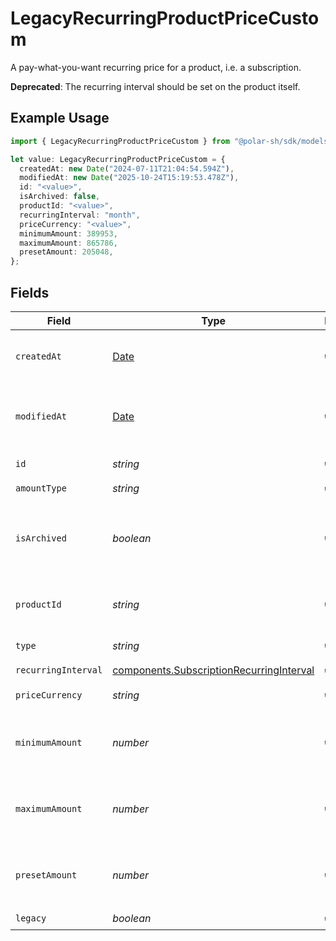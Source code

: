 # LegacyRecurringProductPriceCustom

A pay-what-you-want recurring price for a product, i.e. a subscription.

**Deprecated**: The recurring interval should be set on the product itself.

## Example Usage

```typescript
import { LegacyRecurringProductPriceCustom } from "@polar-sh/sdk/models/components/legacyrecurringproductpricecustom.js";

let value: LegacyRecurringProductPriceCustom = {
  createdAt: new Date("2024-07-11T21:04:54.594Z"),
  modifiedAt: new Date("2025-10-24T15:19:53.478Z"),
  id: "<value>",
  isArchived: false,
  productId: "<value>",
  recurringInterval: "month",
  priceCurrency: "<value>",
  minimumAmount: 389953,
  maximumAmount: 865786,
  presetAmount: 205048,
};
```

## Fields

| Field                                                                                                | Type                                                                                                 | Required                                                                                             | Description                                                                                          |
| ---------------------------------------------------------------------------------------------------- | ---------------------------------------------------------------------------------------------------- | ---------------------------------------------------------------------------------------------------- | ---------------------------------------------------------------------------------------------------- |
| `createdAt`                                                                                          | [Date](https://developer.mozilla.org/en-US/docs/Web/JavaScript/Reference/Global_Objects/Date)        | :heavy_check_mark:                                                                                   | Creation timestamp of the object.                                                                    |
| `modifiedAt`                                                                                         | [Date](https://developer.mozilla.org/en-US/docs/Web/JavaScript/Reference/Global_Objects/Date)        | :heavy_check_mark:                                                                                   | Last modification timestamp of the object.                                                           |
| `id`                                                                                                 | *string*                                                                                             | :heavy_check_mark:                                                                                   | The ID of the price.                                                                                 |
| `amountType`                                                                                         | *string*                                                                                             | :heavy_check_mark:                                                                                   | N/A                                                                                                  |
| `isArchived`                                                                                         | *boolean*                                                                                            | :heavy_check_mark:                                                                                   | Whether the price is archived and no longer available.                                               |
| `productId`                                                                                          | *string*                                                                                             | :heavy_check_mark:                                                                                   | The ID of the product owning the price.                                                              |
| `type`                                                                                               | *string*                                                                                             | :heavy_check_mark:                                                                                   | The type of the price.                                                                               |
| `recurringInterval`                                                                                  | [components.SubscriptionRecurringInterval](../../models/components/subscriptionrecurringinterval.md) | :heavy_check_mark:                                                                                   | N/A                                                                                                  |
| `priceCurrency`                                                                                      | *string*                                                                                             | :heavy_check_mark:                                                                                   | The currency.                                                                                        |
| `minimumAmount`                                                                                      | *number*                                                                                             | :heavy_check_mark:                                                                                   | The minimum amount the customer can pay.                                                             |
| `maximumAmount`                                                                                      | *number*                                                                                             | :heavy_check_mark:                                                                                   | The maximum amount the customer can pay.                                                             |
| `presetAmount`                                                                                       | *number*                                                                                             | :heavy_check_mark:                                                                                   | The initial amount shown to the customer.                                                            |
| `legacy`                                                                                             | *boolean*                                                                                            | :heavy_check_mark:                                                                                   | N/A                                                                                                  |